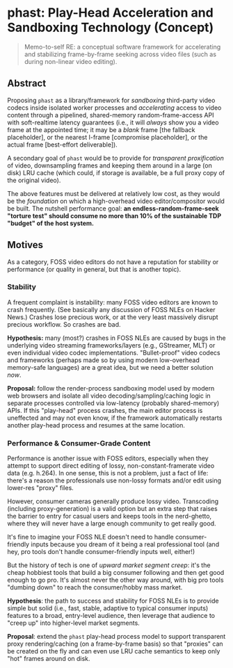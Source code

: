 # phast: Play-Head Acceleration and Sandboxing Technology (Concept)

> Memo-to-self RE: a conceptual software framework for accelerating
> and stabilizing frame-by-frame seeking across video files (such
> as during non-linear video editing).

## Abstract

Proposing `phast` as a library/framework for *sandboxing* third-party video codecs
inside isolated worker processes and *accelerating* access to video content through
a pipelined, shared-memory random-frame-access API with soft-realtime latency
guarantees (i.e., it will _always_ show you a video frame at the appointed time;
it may be a _blank_ frame [the fallback placeholder], or the nearest I-frame [compromise placeholder], or the actual frame [best-effort deliverable]).

A secondary goal of `phast` would be to provide for *transparent proxification* of video,
downsampling frames and keeping them around in a large (on disk) LRU cache (which could,
if storage is available, be a full proxy copy of the original video).

The above features must be delivered at relatively low cost, as they would be
the *foundation* on which a high-overhead video editor/compositor would be built.
The nutshell performance goal:
**an endless-random-frame-seek "torture test" should consume no more than 10% of the sustainable TDP "budget" of the host system.**

## Motives

As a category, FOSS video editors do not have a reputation for stability or performance (or quality in general, but that is another topic).

### Stability

A frequent complaint is instability: many FOSS video editors are known to crash frequently.
(See basically any discussion of FOSS NLEs on Hacker News.)
Crashes lose precious work, or at the very least massively disrupt precious workflow.
So crashes are bad.

**Hypothesis:** many (most?) crashes in FOSS NLEs are caused by bugs in the underlying video
streaming frameworks/layers (e.g., GStreamer, MLT) or even individual video codec
implementations.  "Bullet-proof" video codecs and frameworks (perhaps made so by using modern
low-overhead memory-safe languages) are a great idea, but we need a better solution *now*.

**Proposal:** follow the render-process sandboxing model used by modern web browsers
and isolate all video decoding/sampling/caching logic in separate processes controlled via
low-latency (probably shared-memory) APIs.  If this "play-head" process crashes, the
main editor process is uneffected and may not even know, if the framework automatically
restarts another play-head process and resumes at the same location.

### Performance & Consumer-Grade Content

Performance is another issue with FOSS editors, especially when they attempt to support
direct editing of lossy, non-constant-framerate video data (e.g. h.264).
In one sense, this is not a problem, just a fact of life: there's a reason the professionals
use non-lossy formats and/or edit using lower-res "proxy" files.

However, consumer cameras generally produce lossy video.
Transcoding (including proxy-generation) is a valid option but an extra step that
raises the barrier to entry for casual users and keeps tools in the nerd-ghetto,
where they will never have a large enough community to get really good.

It's fine to imagine your FOSS NLE doesn't need to handle consumer-friendly inputs
because you dream of it being a real professional tool (and hey, pro tools don't
handle consumer-friendly inputs well, either!)

But the history of tech is one of *upward market segment creep*: it's the cheap
hobbiest tools that build a big consumer following and then get good enough to go pro.
It's almost never the other way around, with big pro tools "dumbing down" to
reach the consumer/hobby mass market.

**Hypothesis**: the path to success and stability for FOSS NLEs is to provide simple but solid
(i.e., fast, stable, adaptive to typical consumer inputs) features to a broad, entry-level
audience, then leverage that audience to "creep up" into higher-level market segments.

**Proposal**: extend the `phast` play-head process model to support transparent
proxy rendering/caching (on a frame-by-frame basis) so that "proxies" can be
created on the fly and can even use LRU cache semantics to keep only "hot"
frames around on disk.